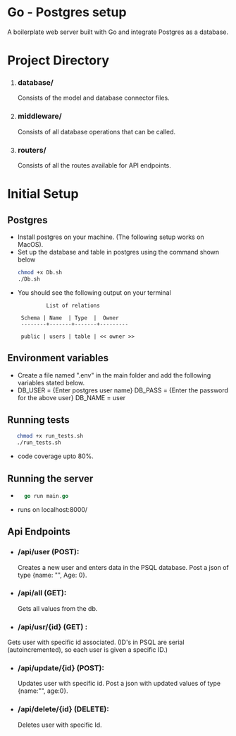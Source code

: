 # Go - Postgres setup

A boilerplate web server built with Go and integrate Postgres as a database. 

# Project Directory
  1. ### database/ 
     Consists of the model and database connector files.
  
  2. ### middleware/
     Consists of all database operations that can be called.

  3. ### routers/
     Consists of all the routes available for API endpoints.

# Initial Setup

## Postgres
- Install postgres on your machine. (The following setup works on MacOS).
- Set up the database and table in postgres using the command shown below
    ```bash
    chmod +x Db.sh
    ./Db.sh 
    ```
- You should see the following output on your terminal 
   ```      
            List of relations

    Schema | Name  | Type  |  Owner  
    --------+-------+-------+--------- 

    public | users | table | << owner >>
    ```

## Environment variables
- Create a file named ".env" in the main folder and add the following variables stated below.
-   DB_USER = {Enter postgres user name}
    DB_PASS = {Enter the password for the above user}
    DB_NAME = user

## Running tests 

 ```bash
    chmod +x run_tests.sh
    ./run_tests.sh
```
- code coverage upto 80%.

## Running the server
- ```Go
    go run main.go
  ```
- runs on localhost:8000/

## Api Endpoints

- ### /api/user (POST):
     Creates a new user and enters data in the PSQL database. Post a json of type {name: "", Age: 0}.
- ### /api/all (GET): 
    Gets all values from the db.
- ### /api/usr/{id} (GET) : 
Gets user with specific id associated. (ID's in PSQL are serial (autoincremented), so each user is given a specific ID.)
- ### /api/update/{id} (POST): 
    Updates user with specific id. Post a json with updated values of type {name:"", age:0}.
- ### /api/delete/{id} (DELETE): 
    Deletes user with specific Id.